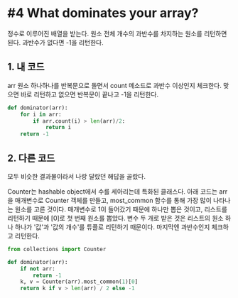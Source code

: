 # #4 What dominates your array?
정수로 이루어진 배열을 받는다. 원소 전체 개수의 과반수를 차지하는 원소를 리턴하면 된다. 과반수가 없다면 -1을 리턴한다.

## 1. 내 코드
arr 원소 하나하나를 반복문으로 돌면서 count 메소드로 과반수 이상인지 체크한다. 맞으면 바로 리턴하고 없으면 반복문이 끝나고 -1을 리턴한다.

```python
def dominator(arr):
    for i in arr:
        if arr.count(i) > len(arr)/2:
            return i
    return -1
```

## 2. 다른 코드
모두 비슷한 결과물이라서 나랑 달랐던 해답을 골랐다.

Counter는 hashable object에서 수를 세아리는데 특화된 클래스다. 아래 코드는 arr을 매개변수로 Counter 객체를 만들고, most_common 함수를 통해 가장 많이 나타나는 원소를 고른 것이다. 매개변수로 1이 들어갔기 때문에 하나만 뽑은 것이고, 리스트를 리턴하기 때문에 [0]로 첫 번째 원소를 뽑았다. 변수 두 개로 받은 것은 리스트의 원소 하나 하나가 '값'과 '값의 개수'를 튜플로 리턴하기 때문이다. 마지막엔 과반수인지 체크하고 리턴한다. 

```python
from collections import Counter

def dominator(arr):
    if not arr:
        return -1
    k, v = Counter(arr).most_common(1)[0]
    return k if v > len(arr) / 2 else -1
```
